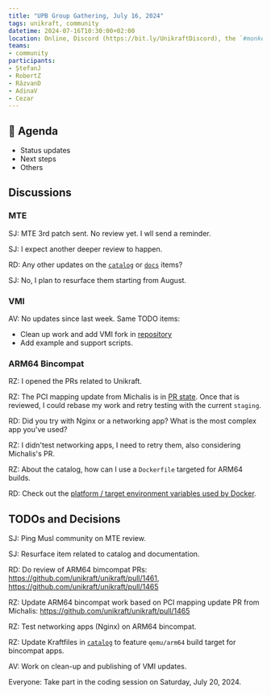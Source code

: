 ```yaml
---
title: "UPB Group Gathering, July 16, 2024"
tags: unikraft, community
datetime: 2024-07-16T10:30:00+02:00
location: Online, Discord (https://bit.ly/UnikraftDiscord), the `#monkey-business` voice channel
teams:
- community
participants:
- ȘtefanJ
- RobertZ
- RăzvanD
- AdinaV
- Cezar
---
```


## :dart: Agenda

- Status updates
- Next steps
- Others

## Discussions

### MTE

SJ: MTE 3rd patch sent.
No review yet.
I wll send a reminder.

SJ: I expect another deeper review to happen.

RD: Any other updates on the [`catalog`](https://github.com/unikraft/catalog) or [`docs`](https://github.com/unikraft/docs) items?

SJ: No, I plan to resurface them starting from August.

### VMI

AV: No updates since last week.
Same TODO items:
- Clean up work and add VMI fork in [repository](https://github.com/unikraft/lib-vmi)
- Add example and support scripts.

### ARM64 Bincompat

RZ: I opened the PRs related to Unikraft.

RZ: The PCI mapping update from Michalis is in [PR state](https://github.com/unikraft/unikraft/pull/1465).
Once that is reviewed, I could rebase my work and retry testing with the current `staging`.

RD: Did you try with Nginx or a networking app? What is the most complex app you've used?

RZ: I didn'test networking apps, I need to retry them, also considering Michalis's PR.

RZ: About the catalog, how can I use a `Dockerfile` targeted for ARM64 builds.

RD: Check out the [platform / target environment variables used by Docker](https://docs.docker.com/build/building/multi-platform/#cross-compilation).

## TODOs and Decisions

SJ: Ping Musl community on MTE review.

SJ: Resurface item related to catalog and documentation.

RD: Do review of ARM64 bimcompat PRs: https://github.com/unikraft/unikraft/pull/1461, https://github.com/unikraft/unikraft/pull/1465

RZ: Update ARM64 bincompat work based on PCI mapping update PR from Michalis: https://github.com/unikraft/unikraft/pull/1465

RZ: Test networking apps (Nginx) on ARM64 bincompat.

RZ: Update Kraftfiles in [`catalog`](https://github.com/unikraft/catalog) to feature `qemu/arm64` build target for bincompat apps.

AV: Work on clean-up and publishing of VMI updates.

Everyone: Take part in the coding session on Saturday, July 20, 2024.
